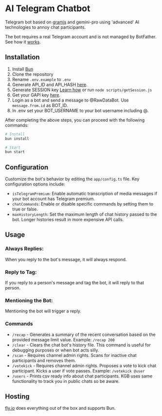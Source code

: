 # AI Telegram Chatbot

Telegram bot based on [gramjs](https://gram.js.org/) and gemini-pro using 'advanced' AI technologies to annoy chat participants.

The bot requires a real Telegram account and is not managed by BotFather. See how it [works](https://gram.js.org/getting-started/authorization#logging-in-as-a-user).

## Installation

1. Install [Bun](https://bun.sh/docs/installation)
2. Clone the repository
3. Rename `.env.example` to `.env`
4. Generate API_ID and API_HASH [here](https://gram.js.org/getting-started/authorization#getting-api-id-and-api-hash).
5. Generate SESSION key [Learn how](https://gram.js.org/getting-started/authorization) or run `node scripts/getSession.js`
6. Get your GAPI key [here](https://makersuite.google.com/app/apikey).
7. Login as a bot and send a message to @RawDataBot. Use `message.from.id` as BOT_ID.
8. In .env set your BOT_USERNAME to your bot username including @.

After completing the above steps, you can proceed with the following commands:

```bash
# Install
bun install

# Start
bun start
```

## Configuration

Customize the bot's behavior by editing the `app/config.ts` file. Key configuration options include:

- `isTelegramPremium`: Enable automatic transcription of media messages if your bot account has Telegram premium.
- `chatCommands`: Enable or disable specific commands by setting them to true or false.
- `maxHistoryLength`: Set the maximum length of chat history passed to the bot. Longer histories result in more expensive API calls.

## Usage

### Always Replies:

When you reply to the bot's message, it will always respond.

### Reply to Tag:

If you reply to a person's message and tag the bot, it will reply to that person.

### Mentioning the Bot:

Mentioning the bot will trigger a reply.

### Commands

- `/recap` - Generates a summary of the recent conversation based on the provided message limit value. Example: `/recap 200`
- `/clear` - Clears the chat bot's history file. This command is useful for debugging purposes or when bot acts silly.
- `/scan` - Requires channel admin rights. Scans for inactive chat participants and removes them.
- `/votekick` - Requires channel admin rights. Proposes a vote to kick chat participant. Kicks a user if vote passes. Example: `/votekick @user`
- `/users` - Prints csv ready info about chat participants. KGB uses same functionality to track you in public chats so be aware.

## Hosting

[fly.io](https://fly.io/) does everything out of the box and supports Bun.
